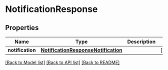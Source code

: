 # NotificationResponse

## Properties
Name | Type | Description | Notes
------------ | ------------- | ------------- | -------------
**notification** | [**NotificationResponseNotification**](NotificationResponseNotification.md) |  | [optional] 

[[Back to Model list]](../README.md#documentation-for-models) [[Back to API list]](../README.md#documentation-for-api-endpoints) [[Back to README]](../README.md)


